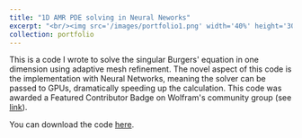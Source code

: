 ```yaml
---
title: "1D AMR PDE solving in Neural Neworks"
excerpt: "<br/><img src='/images/portfolio1.png' width='40%' height='30%'>"
collection: portfolio
---
```


This is a code I wrote to solve the singular Burgers' equation in one dimension using adaptive mesh refinement. The novel aspect of this code is the implementation with Neural Networks, meaning the solver can be passed to GPUs, dramatically speeding up the calculation. This code was awarded a Featured Contributor Badge on Wolfram's community group (see [link](https://community.wolfram.com/groups/-/m/t/2852243)).

You can download the code [here](https://giannitallarita.github.io/files/AMRNeural.nb).
